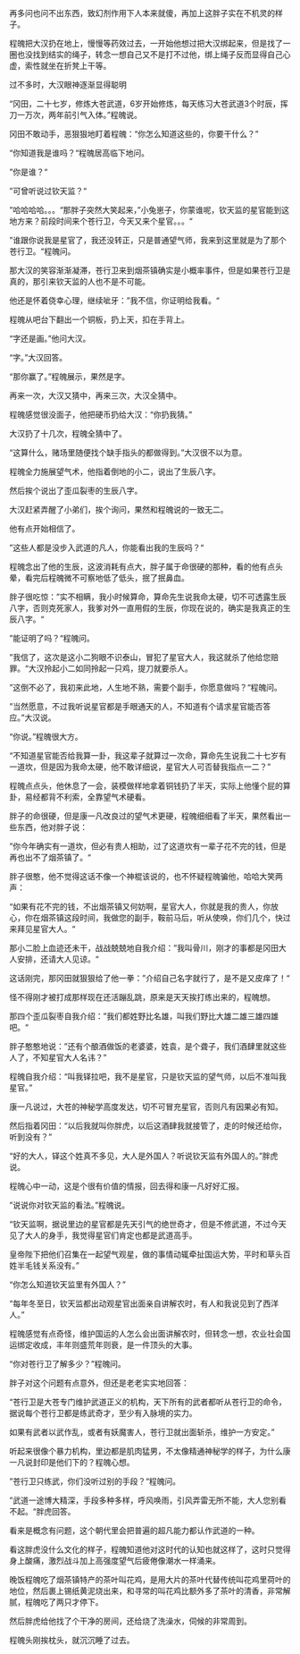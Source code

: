 再多问也问不出东西，致幻剂作用下人本来就傻，再加上这胖子实在不机灵的样子。

程魄把大汉扔在地上，慢慢等药效过去，一开始他想过把大汉绑起来，但是找了一圈也没找到结实的绳子，转念一想自己又不是打不过他，绑上绳子反而显得自己心虚，索性就坐在折凳上干等。

过不多时，大汉眼神逐渐显得聪明

“冈田，二十七岁，修炼大苍武道，6岁开始修炼，每天练习大苍武道3个时辰，挥刀一万次，两年前引气入体。”程魄说。

冈田不敢动手，恶狠狠地盯着程魄：“你怎么知道这些的，你要干什么？”

“你知道我是谁吗？“程魄居高临下地问。

”你是谁？“

”可曾听说过钦天监？“

”哈哈哈哈。。。“那胖子突然大笑起来，”小兔崽子，你蒙谁呢，钦天监的星官能到这地方来？前段时间来个苍行卫，今天又来个星官。。。“

”谁跟你说我是星官了，我还没转正，只是普通望气师，我来到这里就是为了那个苍行卫。“程魄问。

那大汉的笑容渐渐凝滞，苍行卫来到烟茶镇确实是小概率事件，但是如果苍行卫是真的，那引来钦天监的人也不是不可能。

他还是怀着侥幸心理，继续呲牙：”我不信，你证明给我看。“

程魄从吧台下翻出一个铜板，扔上天，扣在手背上。

“字还是画。”他问大汉。

“字。”大汉回答。

“那你赢了。”程魄展示，果然是字。

再来一次，大汉又猜中，再来三次，大汉全猜中。

程魄感觉很没面子，他把硬币扔给大汉：“你扔我猜。”

大汉扔了十几次，程魄全猜中了。

“这算什么，赌场里随便找个缺手指头的都做得到。”大汉很不以为意。

程魄全力施展望气术，他指着倒地的小二，说出了生辰八字。

然后挨个说出了歪瓜裂枣的生辰八字。

大汉赶紧弄醒了小弟们，挨个询问，果然和程魄说的一致无二。

他有点开始相信了。

”这些人都是没步入武道的凡人，你能看出我的生辰吗？“

程魄念出了他的生辰，这波消耗有点大，胖子属于命很硬的那种，看的他有点头晕，看完后程魄微不可察地低了低头，抿了抿鼻血。

胖子很吃惊：”实不相瞒，我小时候算命，算命先生说我命太硬，切不可透露生辰八字，否则克死家人，我爹对外一直用假的生辰，你现在说的，确实是我真正的生辰八字。“

”能证明了吗？“程魄问。

”我信了，这次是这小二狗眼不识泰山，冒犯了星官大人，我这就杀了他给您赔罪。“大汉拎起小二如同拎起一只鸡，提刀就要杀人。

”这倒不必了，我初来此地，人生地不熟，需要个副手，你愿意做吗？“程魄问。

”当然愿意，不过我听说星官都是手眼通天的人，不知道有个请求星官能否答应。”大汉说。

“你说。”程魄很大方。

“不知道星官能否给我算一卦，我这辈子就算过一次命，算命先生说我二十七岁有一道坎，但是因为我命太硬，他不敢详细说，星官大人可否替我指点一二？”

程魄点点头，他休息了一会，装模做样地拿着铜钱扔了半天，实际上他懂个屁的算卦，易经都背不利索，全靠望气术硬看。

胖子的命很硬，但是康一凡改良过的望气术更硬，程魄细细看了半天，果然看出一些东西，他对胖子说：

”你今年确实有一道坎，但必有贵人相助，过了这道坎有一辈子花不完的钱，但是再也出不了烟茶镇了。“

胖子很憨，他不觉得这话不像一个神棍该说的，也不怀疑程魄骗他，哈哈大笑两声：

“如果有花不完的钱，不出烟茶镇又何妨啊，星官大人，你就是我的贵人，你放心，你在烟茶镇这段时间，我做您的副手，鞍前马后，听从使唤，你们几个，快过来拜见星官大人。“

那小二脸上血迹还未干，战战兢兢地自我介绍：”我叫骨川，刚才的事都是冈田大人安排，还请大人见谅。“

这话刚完，那冈田就狠狠给了他一拳：”介绍自己名字就行了，是不是又皮痒了！“

怪不得刚才被打成那样现在还活蹦乱跳，原来是天天挨打练出来的，程魄想。

那四个歪瓜裂枣自我介绍：”我们都姓野比名雄，叫我们野比大雄二雄三雄四雄吧。“

胖子憨憨地说：”还有个酿酒做饭的老婆婆，姓袁，是个聋子，我们酒肆里就这些人了，不知星官大人名讳？”

程魄自我介绍：“叫我铎拉吧，我不是星官，只是钦天监的望气师，以后不准叫我星官。”

康一凡说过，大苍的神秘学高度发达，切不可冒充星官，否则凡有因果必有知。

然后指着冈田：“以后我就叫你胖虎，以后这酒肆我就接管了，走的时候还给你，听到没有？”

“好的大人，铎这个姓真不多见，大人是外国人？听说钦天监有外国人的。”胖虎说。

程魄心中一动，这是个很有价值的情报，回去得和康一凡好好汇报。

”说说你对钦天监的看法。”程魄说。

“钦天监啊，据说里边的星官都是先天引气的绝世奇才，但是不修武道，不过今天见了大人的身手，我觉得星官们肯定也都是武道高手。

皇帝陛下把他们召集在一起望气观星，做的事情动辄牵扯国运大势，平时和草头百姓半毛钱关系没有。”

“你怎么知道钦天监里有外国人？”

“每年冬至日，钦天监都出动观星官出面亲自讲解农时，有人和我说见到了西洋人。”

程魄感觉有点奇怪，维护国运的人怎么会出面讲解农时，但转念一想，农业社会国运绑定收成，丰年则盛荒年则衰，是一件顶头的大事。

“你对苍行卫了解多少？”程魄问。

胖子对这个问题有点意外，但还是老老实实地回答：

“苍行卫是大苍专门维护武道正义的机构，天下所有的武者都听从苍行卫的命令，据说每个苍行卫都是练武奇才，至少有入脉境的实力。

如果有武者以武作乱，或者有妖魔害人，苍行卫就出面斩杀，维护一方安定。”

听起来很像个暴力机构，里边都是肌肉猛男，不太像精通神秘学的样子，为什么康一凡说封印是他们下的？程魄心想。

”苍行卫只练武，你们没听过别的手段？“程魄问。

”武道一途博大精深，手段多种多样，呼风唤雨，引风弄雷无所不能，大人您别看不起。“胖虎回答。

看来是概念有问题，这个朝代里会把普遍的超凡能力都认作武道的一种。

看这胖虎没什么文化的样子，程魄知道他对这时代的认知也就这样了，这时只觉得身上酸痛，激烈战斗加上高强度望气后疲倦像潮水一样涌来。

晚饭程魄吃了烟茶镇特产的茶叶叫花鸡，是用大片的茶叶代替传统叫花鸡里荷叶的地位，然后裹上锡纸黄泥烧出来，和寻常的叫花鸡比额外多了茶叶的清香，非常解腻，程魄吃了两只才停下。

然后胖虎给他找了个干净的房间，还给烧了洗澡水，伺候的非常周到。

程魄头刚挨枕头，就沉沉睡了过去。



